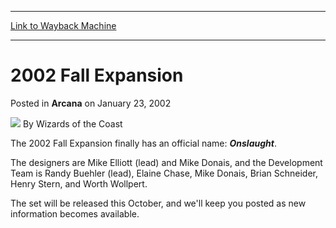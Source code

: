 
---
[Link to Wayback Machine](https://web.archive.org/web/20211028115810/https://magic.wizards.com/en/articles/archive/arcana/2002-fall-expansion-2002-01-23)

[_metadata_:author]:- "Wizards of the Coast"
[_metadata_:description]:- "The 2002 Fall Expansion finally has an official name: Onslaught.The designers are Mike Elliott (lead) and Mike Donais, and the Development Team is Randy Buehler (lead), Elaine Chase, Mike Donais, Brian Schneider, Henry Stern, and Worth Wollpert.The set will be released this October, and we'll keep you posted as new information becomes available."
[_metadata_:generator]:- "Drupal 7 (http://drupal.org)"
[_metadata_:node]:- "603041"
[_metadata_:publish_date]:- "2002-01-23"
[_metadata_:source]:- "div-main-content"
[_metadata_:title]:- "2002 Fall Expansion"
[_metadata_:wayback_capture_timestamp]:- "2021-10-28 11:58:10"
[_metadata_:wayback_raw_url]:- "https://web.archive.org/web/20211028115810id_/https://magic.wizards.com/en/articles/archive/arcana/2002-fall-expansion-2002-01-23"
[_metadata_:wayback_url]:- "https://magic.wizards.com/en/articles/archive/arcana/2002-fall-expansion-2002-01-23"
---


2002 Fall Expansion
===================



 Posted in **Arcana**
 on January 23, 2002 






![](https://media.magic.wizards.com/styles/auth_small/public/images/person/wizards_author.jpg)
By Wizards of the Coast











The 2002 Fall Expansion finally has an official name: ***Onslaught***.

The designers are Mike Elliott (lead) and Mike Donais, and the Development Team is Randy Buehler (lead), Elaine Chase, Mike Donais, Brian Schneider, Henry Stern, and Worth Wollpert.

The set will be released this October, and we'll keep you posted as new information becomes available.







